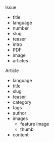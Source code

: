Issue
- title
- language
- number
- slug
- teaser
- intro
- PDF
- image
- articles

Article
- language
- title
- slug
- teaser
- category
- tags
- author
- images
    + feature image
    + thumb
- content


